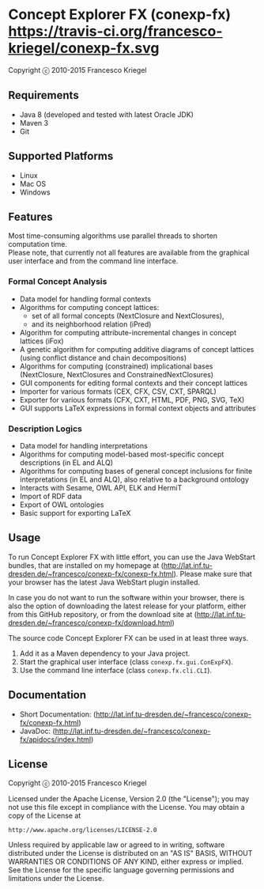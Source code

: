 # Concept Explorer FX (conexp-fx) https://travis-ci.org/francesco-kriegel/conexp-fx.svg
Copyright ⓒ 2010-2015 Francesco Kriegel

## Requirements
* Java 8 (developed and tested with latest Oracle JDK)
* Maven 3
* Git

## Supported Platforms
* Linux
* Mac OS
* Windows

## Features
Most time-consuming algorithms use parallel threads to shorten computation time.  
Please note, that currently not all features are available from the graphical user interface and from the command line interface.

### Formal Concept Analysis
* Data model for handling formal contexts
* Algorithms for computing concept lattices:
    * set of all formal concepts (NextClosure and NextClosures),
    * and its neighborhood relation (iPred)
* Algorithm for computing attribute-incremental changes in concept lattices (iFox)
* A genetic algorithm for computing additive diagrams of concept lattices (using conflict distance and chain decompositions)
* Algorithms for computing (constrained) implicational bases (NextClosure, NextClosures and ConstrainedNextClosures)
* GUI components for editing formal contexts and their concept lattices
* Importer for various formats (CEX, CFX, CSV, CXT, SPARQL)
* Exporter for various formats (CFX, CXT, HTML, PDF, PNG, SVG, TeX)
* GUI supports LaTeX expressions in formal context objects and attributes

### Description Logics
* Data model for handling interpretations
* Algorithms for computing model-based most-specific concept descriptions (in EL and ALQ)
* Algorithms for computing bases of general concept inclusions for finite interpretations (in EL and ALQ), also relative to a background ontology
* Interacts with Sesame, OWL API, ELK and HermiT
* Import of RDF data
* Export of OWL ontologies
* Basic support for exporting LaTeX

## Usage
To run Concept Explorer FX with little effort, you can use the Java WebStart bundles, that are installed on my homepage at
(http://lat.inf.tu-dresden.de/~francesco/conexp-fx/conexp-fx.html). Please make sure that your browser has the latest Java WebStart plugin installed.

In case you do not want to run the software within your browser, there is also the option of downloading the latest release for your platform,
either from this GitHub repository, or from the download site at (http://lat.inf.tu-dresden.de/~francesco/conexp-fx/download.html)

The source code Concept Explorer FX can be used in at least three ways.  
1. Add it as a Maven dependency to your Java project.  
2. Start the graphical user interface (class `conexp.fx.gui.ConExpFX`).  
3. Use the command line interface (class `conexp.fx.cli.CLI`).  

## Documentation
* Short Documentation: (http://lat.inf.tu-dresden.de/~francesco/conexp-fx/conexp-fx.html)
* JavaDoc: (http://lat.inf.tu-dresden.de/~francesco/conexp-fx/apidocs/index.html)

## License
Copyright ⓒ 2010-2015 Francesco Kriegel

Licensed under the Apache License, Version 2.0 (the "License");
you may not use this file except in compliance with the License.
You may obtain a copy of the License at

    http://www.apache.org/licenses/LICENSE-2.0

Unless required by applicable law or agreed to in writing, software
distributed under the License is distributed on an "AS IS" BASIS,
WITHOUT WARRANTIES OR CONDITIONS OF ANY KIND, either express or implied.
See the License for the specific language governing permissions and
limitations under the License.
